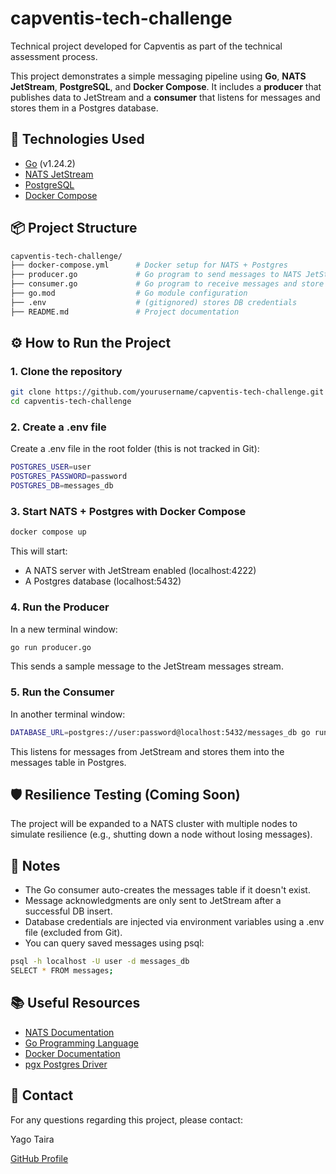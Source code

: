 # capventis-tech-challenge

Technical project developed for Capventis as part of the technical assessment process.

This project demonstrates a simple messaging pipeline using **Go**, **NATS JetStream**, **PostgreSQL**, and **Docker Compose**. It includes a **producer** that publishes data to JetStream and a **consumer** that listens for messages and stores them in a Postgres database.

## 🚀 Technologies Used

- [Go](https://go.dev/) (v1.24.2)
- [NATS JetStream](https://docs.nats.io/nats-concepts/jetstream)
- [PostgreSQL](https://www.postgresql.org/)
- [Docker Compose](https://docs.docker.com/compose/)

## 📦 Project Structure

```bash
capventis-tech-challenge/
├── docker-compose.yml      # Docker setup for NATS + Postgres
├── producer.go             # Go program to send messages to NATS JetStream
├── consumer.go             # Go program to receive messages and store in DB
├── go.mod                  # Go module configuration
├── .env                    # (gitignored) stores DB credentials
├── README.md               # Project documentation
```

## ⚙️ How to Run the Project

### 1. Clone the repository

```bash
git clone https://github.com/yourusername/capventis-tech-challenge.git
cd capventis-tech-challenge
```

### 2. Create a .env file

Create a .env file in the root folder (this is not tracked in Git):

```bash
POSTGRES_USER=user
POSTGRES_PASSWORD=password
POSTGRES_DB=messages_db
```

### 3. Start NATS + Postgres with Docker Compose

```bash
docker compose up
```

This will start:

- A NATS server with JetStream enabled (localhost:4222)
- A Postgres database (localhost:5432)

### 4. Run the Producer

In a new terminal window:

```bash
go run producer.go
```

This sends a sample message to the JetStream messages stream.

### 5. Run the Consumer

In another terminal window:

```bash
DATABASE_URL=postgres://user:password@localhost:5432/messages_db go run consumer.go
```

This listens for messages from JetStream and stores them into the messages table in Postgres.

## 🛡️ Resilience Testing (Coming Soon)

The project will be expanded to a NATS cluster with multiple nodes to simulate resilience (e.g., shutting down a node without losing messages).

## 📝 Notes

- The Go consumer auto-creates the messages table if it doesn't exist.
- Message acknowledgments are only sent to JetStream after a successful DB insert.
- Database credentials are injected via environment variables using a .env file (excluded from Git).
- You can query saved messages using psql:

```bash
psql -h localhost -U user -d messages_db
SELECT * FROM messages;
```

## 📚 Useful Resources

- [NATS Documentation](https://docs.nats.io)
- [Go Programming Language](https://go.dev/doc/)
- [Docker Documentation](https://docs.docker.com)
- [pgx Postgres Driver](https://github.com/jackc/pgx)

## 📩 Contact

For any questions regarding this project, please contact:

Yago Taira

[GitHub Profile](https://github.com/YagoTaira)
